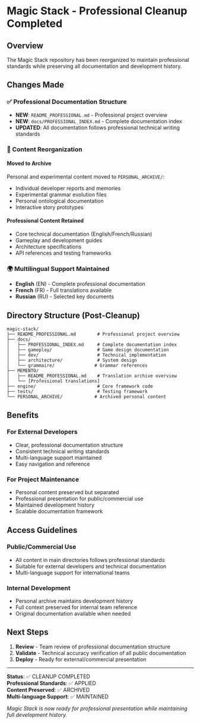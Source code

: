 # Magic Stack - Professional Cleanup Completed

## Overview

The Magic Stack repository has been reorganized to maintain professional standards while preserving all documentation and development history.

## Changes Made

### ✅ Professional Documentation Structure
- **NEW**: `README_PROFESSIONAL.md` - Professional project overview
- **NEW**: `docs/PROFESSIONAL_INDEX.md` - Complete documentation index
- **UPDATED**: All documentation follows professional technical writing standards

### 📁 Content Reorganization

#### Moved to Archive
Personal and experimental content moved to `PERSONAL_ARCHIVE/`:
- Individual developer reports and memories
- Experimental grammar evolution files
- Personal ontological documentation
- Interactive story prototypes

#### Professional Content Retained
- Core technical documentation (English/French/Russian)
- Gameplay and development guides
- Architecture specifications
- API references and testing frameworks

### 🌍 Multilingual Support Maintained
- **English** (EN) - Complete professional documentation
- **French** (FR) - Full translations available
- **Russian** (RU) - Selected key documents

## Directory Structure (Post-Cleanup)

```
magic-stack/
├── README_PROFESSIONAL.md        # Professional project overview
├── docs/
│   ├── PROFESSIONAL_INDEX.md     # Complete documentation index
│   ├── gameplay/                 # Game design documentation
│   ├── dev/                      # Technical implementation
│   ├── architecture/             # System design
│   └── grammaire/               # Grammar references
├── MEMENTO/
│   ├── README_PROFESSIONAL.md    # Translation archive overview
│   └── [Professional translations]
├── engine/                       # Core framework code
├── tests/                        # Testing framework
└── PERSONAL_ARCHIVE/            # Archived personal content
```

## Benefits

### For External Developers
- Clear, professional documentation structure
- Consistent technical writing standards
- Multi-language support maintained
- Easy navigation and reference

### For Project Maintenance
- Personal content preserved but separated
- Professional presentation for public/commercial use
- Maintained development history
- Scalable documentation framework

## Access Guidelines

### Public/Commercial Use
- All content in main directories follows professional standards
- Suitable for external developers and technical documentation
- Multi-language support for international teams

### Internal Development
- Personal archive maintains development history
- Full context preserved for internal team reference
- Original documentation available when needed

## Next Steps

1. **Review** - Team review of professional documentation structure
2. **Validate** - Technical accuracy verification of all public documentation
3. **Deploy** - Ready for external/commercial presentation

---

**Status**: ✅ CLEANUP COMPLETED  
**Professional Standards**: ✅ APPLIED  
**Content Preserved**: ✅ ARCHIVED  
**Multi-language Support**: ✅ MAINTAINED

*Magic Stack is now ready for professional presentation while maintaining full development history.*